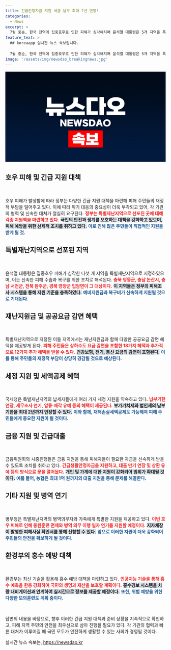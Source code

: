 ```yaml
---
title: 긴급안정자금 지원 세금 납부 최대 2년 연장!
categories:
  - News
excerpt: >
  7월 중순, 한국 전역에 집중호우로 인한 피해가 심각해지며 윤석열 대통령은 5개 지역을 특별재난지역으로 선포했다. 정부는 복구 지원을 신속히 진행하고 재난 지원금 및 세제 혜택 등을 통해 피해 주민들을 돕겠다.
feature_text: >
  ## koreaapp 실시간 뉴스 속보입니다.

  7월 중순, 한국 전역에 집중호우로 인한 피해가 심각해지며 윤석열 대통령은 5개 지역을 특별재난지역으로 선포했다. 정부는 복구 지원을 신속히 진행하고 재난 지원금 및 세제 혜택 등을 통해 피해 주민들을 돕겠다.
image: '/assets/img/newsdao_breakingnews.jpg'
---
```


<p><img src="/assets/img/newsdao_breakingnews.jpg" alt="koreaapp 속보" /></p>

<h2 data-ke-size="size26">호우 피해 및 긴급 지원 대책</h2>

<p data-ke-size="size16">&nbsp;</p>

<p>호우 피해가 발생함에 따라 정부는 다양한 긴급 지원 대책을 마련해 피해 주민들의 재정적 부담을 덜어주고 있다. 이에 따라 위기 대응의 중요성이 더욱 부각되고 있어, 각 기관의 협력 및 신속한 대처가 절실히 요구된다. <b><span style="color: #ee2323;">정부는 특별재난지역으로 선포된 곳에 대해 각종 지원책을 마련하고 있다.</span></b> <b><span style="background-color: #21538527;">국민의 안전과 생계를 보호하는 대책을 강화하고 있으며, 피해 예방을 위한 선제적 조치를 취하고 있다.</span></b> <b><span style="color: #1a5490;">이로 인해 많은 주민들이 직접적인 지원을 받게 될 것.</span></b></p>

<h2 data-ke-size="size26">특별재난지역으로 선포된 지역</h2>

<p data-ke-size="size16">&nbsp;</p>

<p>윤석열 대통령은 집중호우 피해가 심각한 다섯 개 지역을 특별재난지역으로 지정하였으며, 이는 신속한 피해 수습과 복구를 위한 조치로 해석된다. <b><span style="color: #ee2323;">충북 영동군, 충남 논산시, 충남 서천군, 전북 완주군, 경북 영양군 입암면이 그 대상이다.</span></b> <b><span style="background-color: #21538527;">이 지역들은 정부의 피해조사 시스템을 통해 지원 기준을 충족하였다.</span></b> <b><span style="color: #1a5490;">예비지원금과 복구비가 신속하게 지원될 것으로 기대된다.</span></b></p>

<h2 data-ke-size="size26">재난지원금 및 공공요금 감면 혜택</h2>

<p data-ke-size="size16">&nbsp;</p>

<p>특별재난지역으로 지정된 이들 지역에서는 재난지원금과 함께 다양한 공공요금 감면 혜택을 제공받게 된다. <b><span style="color: #ee2323;">피해 주민들은 상하수도 요금 감면을 포함한 18가지 혜택과 추가적으로 12가지 추가 혜택을 받을 수 있다.</span></b> <b><span style="background-color: #21538527;">건강보험, 전기, 통신 요금의 감면이 포함된다.</span></b> <b><span style="color: #1a5490;">이를 통해 주민들의 재정적 부담이 상당히 경감될 것으로 예상된다.</span></b></p>

<h2 data-ke-size="size26">세정 지원 및 세액공제 혜택</h2>

<p data-ke-size="size16">&nbsp;</p>

<p>국세청은 특별재난지역의 납세자들에게 여러 가지 세정 지원을 약속하고 있다. <b><span style="color: #ee2323;">납부기한 연장, 세무조사 연기, 압류·매각 유예 등의 혜택이 제공된다.</span></b> <b><span style="background-color: #21538527;">부가가치세와 법인세의 납부기한을 최대 2년까지 연장할 수 있다.</span></b> <b><span style="color: #1a5490;">이와 함께, 재해손실세액공제도 가능해져 피해 주민들에게 중요한 지원이 될 것이다.</span></b></p>

<h2 data-ke-size="size26">금융 지원 및 긴급대출</h2>

<p data-ke-size="size16">&nbsp;</p>

<p>금융위원회와 시중은행들은 금융 지원을 통해 피해자들이 필요한 자금을 신속하게 받을 수 있도록 조치를 취하고 있다. <b><span style="color: #ee2323;">긴급생활안정자금을 지원하고, 대출 만기 연장 및 상환 유예 등의 방식으로 문을 열어놨다.</span></b> <b><span style="background-color: #21538527;">개인 및 가계에 대한 지원이 강화되어 범위가 확대될 것이다.</span></b> <b><span style="color: #1a5490;">예를 들어, 농협은 최대 1억 원까지의 대출 지원을 통해 문제를 해결한다.</span></b></p>

<h2 data-ke-size="size26">기타 지원 및 병역 연기</h2>

<p data-ke-size="size16">&nbsp;</p>

<p>병무청은 특별재난지역의 병역의무자와 가족에게 특별한 지원을 제공하고 있다. <b><span style="color: #ee2323;">이번 호우 피해로 인해 동원훈련 면제와 병역 의무 이행 일자 연기를 지원할 예정이다.</span></b> <b><span style="background-color: #21538527;">지자체장이 발행한 피해사실 확인서를 통해 신청할 수 있다.</span></b> <b><span style="color: #1a5490;">앞으로 이러한 지원이 더욱 강화되어 주민들의 안전을 확보하게 될 것이다.</span></b></p>

<h2 data-ke-size="size26">환경부의 홍수 예방 대책</h2>

<p data-ke-size="size16">&nbsp;</p>

<p>환경부는 최신 기술을 활용해 홍수 예방 대책을 마련하고 있다. <b><span style="color: #ee2323;">인공지능 기술을 통해 홍수 예측을 한층 강화하여 국민의 생명과 재산을 보호할 계획이다.</span></b> <b><span style="background-color: #21538527;">홍수경보 시스템을 차량 내비게이션과 연계하여 실시간으로 정보를 제공할 예정이다.</span></b> <b><span style="color: #1a5490;">또한, 위험 예방을 위한 다양한 모의훈련도 계획 중이다.</span></b></p>

<p data-ke-size="size16">&nbsp;</p>

<p>답변의 내용을 바탕으로, 향후 이러한 긴급 지원 대책과 준비 상황을 지속적으로 확인하고, 피해 지역 주민의 안전을 최우선으로 삼아 진행될 필요가 있다. 각 기관의 협력과 빠른 대처가 이루어질 때 국민 모두가 안전하게 생활할 수 있는 사회가 경영될 것이다.</p>
실시간 뉴스 속보는, <a href="https://newsdao.kr" rel="dofollow">https://newsdao.kr</a>


